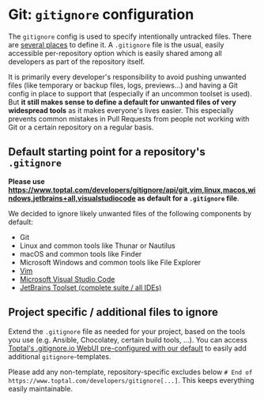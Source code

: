 # Git: `gitignore` configuration

The `gitignore` config is used to specify intentionally untracked files. There are [several places](https://git-scm.com/docs/gitignore#_synopsis) to define it. A `.gitignore` file is the usual, easily accessible per-repository option which is easily shared among all developers as part of the repository itself.

It is primarily every developer's responsibility to avoid pushing unwanted files (like temporary or backup files, logs, previews…) and having a Git config in place to support that (especially if an uncommon toolset is used). But **it still makes sense to define a default for unwanted files of very widespread tools** as it makes everyone's lives easier. This especially prevents common mistakes in Pull Requests from people not working with Git or a certain repository on a regular basis.


## Default starting point for a repository's `.gitignore`<a id="gitignore-file-default"></a>

**Please use <https://www.toptal.com/developers/gitignore/api/git,vim,linux,macos,windows,jetbrains+all,visualstudiocode> as default for a `.gitignore` file**.

We decided to ignore likely unwanted files of the following components by default:

* Git
* Linux and common tools like Thunar or Nautilus
* macOS and common tools like Finder
* Microsoft Windows and common tools like File Explorer
* [Vim](https://www.vim.org/)
* [Microsoft Visual Studio Code](https://code.visualstudio.com/)
* [JetBrains Toolset (complete suite / all IDEs)](https://www.jetbrains.com/products)


## Project specific / additional files to ignore<a id="gitignore-file-extend"></a>

Extend the `.gitignore` file as needed for your project, based on the tools you use (e.g. Ansible, Chocolatey, certain build tools, …). You can access [Toptal's .gitignore.io WebUI pre-configured with our default](https://www.toptal.com/developers/gitignore?templates=git,vim,linux,macos,windows,jetbrains+all,visualstudiocode) to easily add additional `gitignore`-templates.

Please add any non-template, repository-specific excludes below `# End of https://www.toptal.com/developers/gitignore[...]`. This keeps everything easily maintainable.
